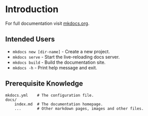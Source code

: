 # Introduction

For full documentation visit [mkdocs.org](https://www.mkdocs.org).

## Intended Users

* `mkdocs new [dir-name]` - Create a new project.
* `mkdocs serve` - Start the live-reloading docs server.
* `mkdocs build` - Build the documentation site.
* `mkdocs -h` - Print help message and exit.

## Prerequisite Knowledge

    mkdocs.yml    # The configuration file.
    docs/
        index.md  # The documentation homepage.
        ...       # Other markdown pages, images and other files.
